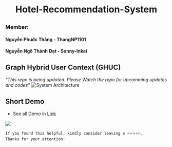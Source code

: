 # <p align="center">Hotel-Recommendation-System</p>
### Member:  
#### Nguyễn Phước Thắng - ThangNP1101  
#### Nguyễn Ngô Thành Đạt - Sonny-Inkai  
## Graph Hybrid User Context (GHUC)
*"This repo is being updated. Please Watch the repo for upcomming updates and codes"*
![System Architecture](/repo_img/GHUC.drawio.png)

## Short Demo 
- See all Demo in [Link](https://www.youtube.com/watch?v=eyEq0Ukkv2Y)

![](/repo_img/demofull.gif)


```
If you found this helpful, kindly consider leaving a ⭐⭐⭐⭐⭐. 
Thanks for your attention!
```

